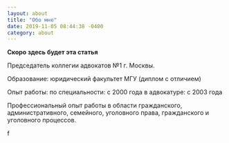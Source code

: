 ```yaml
---
layout: about
title: "Обо мне"
date: 2019-11-05 08:44:38 -0400
category: about
---
```


**Скоро здесь будет эта статья**

Председатель коллегии адвокатов №1 г. Москвы.

Образование: юридический факультет МГУ (диплом с отличием)

Опыт работы:
по специальности: с 2000 года
в адвокатуре: с 2003 года


Профессиональный опыт работы в области гражданского, административного, семейного, уголовного права, гражданского и уголовного процессов.

f
